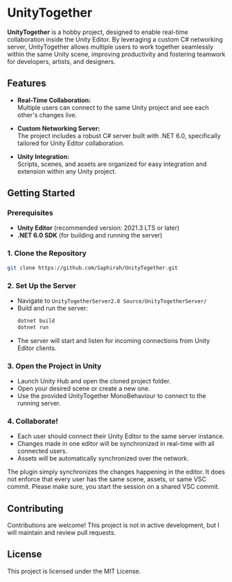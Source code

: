 # UnityTogether

**UnityTogether** is a hobby project, designed to enable real-time collaboration inside the Unity Editor. 
By leveraging a custom C# networking server, UnityTogether allows multiple users to work together seamlessly within the same Unity scene, improving productivity and fostering teamwork for developers, artists, and designers.

## Features

- **Real-Time Collaboration:**  
  Multiple users can connect to the same Unity project and see each other's changes live.

- **Custom Networking Server:**  
  The project includes a robust C# server built with .NET 6.0, specifically tailored for Unity Editor collaboration.

- **Unity Integration:**  
  Scripts, scenes, and assets are organized for easy integration and extension within any Unity project.

## Getting Started

### Prerequisites

- **Unity Editor** (recommended version: 2021.3 LTS or later)
- **.NET 6.0 SDK** (for building and running the server)

### 1. Clone the Repository

```bash
git clone https://github.com/Saphirah/UnityTogether.git
```

### 2. Set Up the Server

- Navigate to `UnityTogetherServer2.0 Source/UnityTogetherServer/`
- Build and run the server:
  ```bash
  dotnet build
  dotnet run
  ```
- The server will start and listen for incoming connections from Unity Editor clients.

### 3. Open the Project in Unity

- Launch Unity Hub and open the cloned project folder.
- Open your desired scene or create a new one.
- Use the provided UnityTogether MonoBehaviour to connect to the running server.

### 4. Collaborate!

- Each user should connect their Unity Editor to the same server instance.
- Changes made in one editor will be synchronized in real-time with all connected users.
- Assets will be automatically synchronized over the network.

The plugin simply synchronizes the changes happening in the editor. It does not enforce that every user has the same scene, assets, or same VSC commit. 
Please make sure, you start the session on a shared VSC commit.

## Contributing

Contributions are welcome!
This project is not in active development, but I will maintain and review pull requests.

## License

This project is licensed under the MIT License.  
